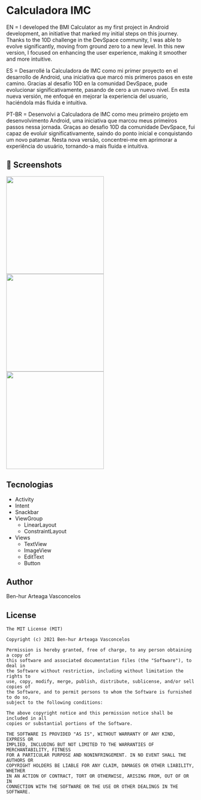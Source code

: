 # Calculadora IMC
EN = I developed the BMI Calculator as my first project in Android development, an initiative that marked my initial steps on this journey. Thanks to the 10D challenge in the DevSpace community, I was able to evolve significantly, moving from ground zero to a new level. In this new version, I focused on enhancing the user experience, making it smoother and more intuitive.


ES = Desarrollé la Calculadora de IMC como mi primer proyecto en el desarrollo de Android, una iniciativa que marcó mis primeros pasos en este camino. Gracias al desafío 10D en la comunidad DevSpace, pude evolucionar significativamente, pasando de cero a un nuevo nivel. En esta nueva versión, me enfoqué en mejorar la experiencia del usuario, haciéndola más fluida e intuitiva.


PT-BR = Desenvolvi a Calculadora de IMC como meu primeiro projeto em desenvolvimento Android, uma iniciativa que marcou meus primeiros passos nessa jornada. Graças ao desafio 10D da comunidade DevSpace, fui capaz de evoluir significativamente, saindo do ponto inicial e conquistando um novo patamar. Nesta nova versão, concentrei-me em aprimorar a experiência do usuário, tornando-a mais fluida e intuitiva.
## :camera_flash: Screenshots
<!-- You can add more screenshots here if you like -->
<img src="https://github.com/DevVasconcelos/IMCCalculatorFINAL/assets/141281978/a22f9a26-128a-46b3-963f-4ce0a6d15078" width="260">
<img src="https://github.com/DevVasconcelos/IMCCalculatorFINAL/assets/141281978/31bdcda4-f166-4ee7-b5db-c2fb1c2772bc" width="260">
<img src="https://github.com/DevVasconcelos/IMCCalculatorFINAL/assets/141281978/d5faf6b0-8aa3-429d-95ec-31e06e108044" width="260">

## Tecnologias
- Activity
- Intent
- Snackbar
- ViewGroup
    * LinearLayout
    * ConstraintLayout
- Views
    - TextView
    - ImageView
    - EditText
    - Button

## Author
Ben-hur Arteaga Vasconcelos

## License
```
The MIT License (MIT)

Copyright (c) 2021 Ben-hur Arteaga Vasconcelos

Permission is hereby granted, free of charge, to any person obtaining a copy of
this software and associated documentation files (the "Software"), to deal in
the Software without restriction, including without limitation the rights to
use, copy, modify, merge, publish, distribute, sublicense, and/or sell copies of
the Software, and to permit persons to whom the Software is furnished to do so,
subject to the following conditions:

The above copyright notice and this permission notice shall be included in all
copies or substantial portions of the Software.

THE SOFTWARE IS PROVIDED "AS IS", WITHOUT WARRANTY OF ANY KIND, EXPRESS OR
IMPLIED, INCLUDING BUT NOT LIMITED TO THE WARRANTIES OF MERCHANTABILITY, FITNESS
FOR A PARTICULAR PURPOSE AND NONINFRINGEMENT. IN NO EVENT SHALL THE AUTHORS OR
COPYRIGHT HOLDERS BE LIABLE FOR ANY CLAIM, DAMAGES OR OTHER LIABILITY, WHETHER
IN AN ACTION OF CONTRACT, TORT OR OTHERWISE, ARISING FROM, OUT OF OR IN
CONNECTION WITH THE SOFTWARE OR THE USE OR OTHER DEALINGS IN THE SOFTWARE.
```
